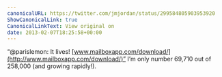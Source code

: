 ```yaml
---
canonicalURL: https://twitter.com/jmjordan/status/299584805903953920
ShowCanonicalLink: true
CanonicalLinkText: View original on
date: 2013-02-07T18:25:58+00:00
---
```

“@parislemon: It lives! [www.mailboxapp.com/download/](http://www.mailboxapp.com/download/)” I’m only number 69,710 out of 258,000 (and growing rapidly!).